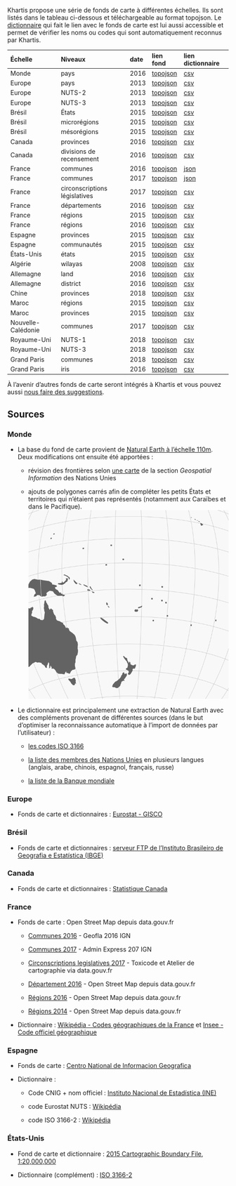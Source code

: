 Khartis propose une série de fonds de carte à différentes échelles. Ils sont listés dans le tableau ci-dessous et téléchargeable au format topojson. Le [dictionnaire](../definitions#dictionnaire-dun-fond-de-carte) qui fait le lien avec le fonds de carte est lui aussi accessible et permet de vérifier les noms ou codes qui sont automatiquement reconnus par Khartis.

| Échelle    | Niveaux      | date | lien fond | lien dictionnaire |
|:------------|:--------------|:------|:-----------|:-------------------|
| Monde      | pays         | 2016 | [topojson](https://raw.githubusercontent.com/AtelierCartographie/Khartis/master/public/data/map/W-110m-2015-modified.json)  | [csv](https://raw.githubusercontent.com/AtelierCartographie/Khartis/master/public/data/dictionary/csv/World-dico-2016.csv)               |
| Europe     | pays        | 2013 | [topojson](https://github.com/AtelierCartographie/Khartis/raw/master/public/data/map/EU-country.json)  | [csv](https://github.com/AtelierCartographie/Khartis/raw/master/public/data/dictionary/csv/EU-dico-COUNTRY-2013.csv)               |
| Europe     | NUTS-2 | 2013 | [topojson](https://github.com/AtelierCartographie/Khartis/tree/master/public/data/map/EU-nuts-2)  | [csv](https://github.com/AtelierCartographie/Khartis/raw/master/public/data/dictionary/csv/EU-dico-NUTS-2-2013.csv)               |
| Europe     | NUTS-3  | 2013 | [topojson](https://github.com/AtelierCartographie/Khartis/tree/master/public/data/map/EU-nuts-3)  | [csv](https://github.com/AtelierCartographie/Khartis/raw/master/public/data/dictionary/csv/EU-dico-NUTS-3-2013.csv)               |
| Brésil     | États        | 2015 | [topojson](https://raw.githubusercontent.com/AtelierCartographie/Khartis/master/public/data/map/BR-ufe-2015.json)  | [csv](https://raw.githubusercontent.com/AtelierCartographie/Khartis/master/public/data/dictionary/csv/BR-dico-UFE-2015.csv)               |
| Brésil     | microrégions | 2015 | [topojson](https://raw.githubusercontent.com/AtelierCartographie/Khartis/master/public/data/map/BR-mie-2015.json)  | [csv](https://raw.githubusercontent.com/AtelierCartographie/Khartis/master/public/data/dictionary/csv/BR-dico-MIE-2015.csv)               |
| Brésil     | mésorégions  | 2015 | [topojson](https://raw.githubusercontent.com/AtelierCartographie/Khartis/master/public/data/map/BR-mee-2015.json)  | [csv](https://raw.githubusercontent.com/AtelierCartographie/Khartis/master/public/data/dictionary/csv/BR-dico-MEE-2015.csv)               |
| Canada     | provinces  | 2016 | [topojson](https://raw.githubusercontent.com/AtelierCartographie/Khartis/master/public/data/map/CA-prov-2016.json)  | [csv](https://github.com/AtelierCartographie/Khartis/raw/master/public/data/dictionary/csv/CA-dico-PROV-2016.csv)               |
| Canada     | divisions de recensement  | 2016 | [topojson](https://raw.githubusercontent.com/AtelierCartographie/Khartis/master/public/data/map/CA-cd-2016.json)  | [csv](https://github.com/AtelierCartographie/Khartis/raw/master/public/data/dictionary/csv/CA-dico-CD-2016.csv)               |
| France     | communes  | 2016 | [topojson](https://github.com/AtelierCartographie/Khartis/tree/master/public/data/map/FR-com-2016)  | [json](https://github.com/AtelierCartographie/Khartis/tree/master/public/data/dictionary/FR-dico-COM-2016)               |
| France     | communes  | 2017 | [topojson](https://github.com/AtelierCartographie/Khartis/tree/master/public/data/map/FR-com-2017)  | [json](https://github.com/AtelierCartographie/Khartis/tree/master/public/data/dictionary/FR-dico-COM-2017)               |
| France     | circonscriptions législatives  | 2017 | [topojson](https://github.com/AtelierCartographie/Khartis/tree/master/public/data/map/FR-circ-2017)  | [csv](https://raw.githubusercontent.com/AtelierCartographie/Khartis/master/public/data/dictionary/csv/FR-dico-circ-2017.csv)               |
| France     | départements  | 2016 | [topojson](https://github.com/AtelierCartographie/Khartis/tree/master/public/data/map/FR-dpt-2016)  | [csv](https://raw.githubusercontent.com/AtelierCartographie/Khartis/master/public/data/dictionary/csv/FR-dico-DPT-2016.csv)               |
| France     | régions      | 2015 | [topojson](https://github.com/AtelierCartographie/Khartis/tree/master/public/data/map/FR-reg-2015)  | [csv](https://raw.githubusercontent.com/AtelierCartographie/Khartis/master/public/data/dictionary/csv/FR-dico-REG-2015.csv)               |
| France     | régions      | 2016 | [topojson](https://github.com/AtelierCartographie/Khartis/tree/master/public/data/map/FR-reg-2016)  | [csv](https://raw.githubusercontent.com/AtelierCartographie/Khartis/master/public/data/dictionary/csv/FR-dico-REG-2016.csv)               |
| Espagne    | provinces    | 2015 | [topojson](https://github.com/AtelierCartographie/Khartis/tree/master/public/data/map/ES-prov-2015)  | [csv](https://raw.githubusercontent.com/AtelierCartographie/Khartis/master/public/data/dictionary/csv/ES-dico-PROV-2015.csv)               |
| Espagne    | communautés  | 2015 | [topojson](https://github.com/AtelierCartographie/Khartis/tree/master/public/data/map/ES-auto-2015)  | [csv](https://raw.githubusercontent.com/AtelierCartographie/Khartis/master/public/data/dictionary/csv/ES-dico-AUTO-2015.csv)               |
| États-Unis | états        | 2015 | [topojson](https://github.com/AtelierCartographie/Khartis/tree/master/public/data/map/US-state-2015)  | [csv](https://raw.githubusercontent.com/AtelierCartographie/Khartis/master/public/data/dictionary/csv/US-dico-ST-2015.csv)               |
| Algérie | wilayas        | 2008 | [topojson](https://github.com/AtelierCartographie/Khartis/blob/master/public/data/map/DZ-wil-2008.json)  | [csv](https://github.com/AtelierCartographie/Khartis/blob/master/public/data/dictionary/csv/DZ-dico-WIL-2008.csv)               |
| Allemagne | land        | 2016 | [topojson](https://github.com/AtelierCartographie/Khartis/blob/master/public/data/map/DE-2016/topojson/bkg-2500-basemap-de-states-q1e4.json)  | [csv](https://github.com/AtelierCartographie/Khartis/blob/master/public/data/dictionary/csv/DE-BKG-NUTS1-2016.csv)               |
| Allemagne | district        | 2016 | [topojson](https://github.com/AtelierCartographie/Khartis/blob/master/public/data/map/DE-2016/topojson/bkg-2500-basemap-de-districts-q1e4.json)  | [csv](https://github.com/AtelierCartographie/Khartis/blob/master/public/data/dictionary/csv/DE-STATIS-NUTS3-2016.csv)               |
| Chine | provinces        | 2018 | [topojson](https://github.com/AtelierCartographie/Khartis/blob/master/public/data/map/CN-prov-2018.json)  | [csv](https://github.com/AtelierCartographie/Khartis/blob/master/public/data/dictionary/csv/CN-dico-prov-2018.csv)               |
| Maroc | régions        | 2015 | [topojson](https://github.com/AtelierCartographie/Khartis/blob/master/public/data/map/MA-reg-2015.json)  | [csv](https://github.com/AtelierCartographie/Khartis/blob/master/public/data/dictionary/csv/MA-dico-REG-2015.csv)               |
| Maroc | provinces        | 2015 | [topojson](https://github.com/AtelierCartographie/Khartis/blob/master/public/data/map/MA-prov-2015.json)  | [csv](https://github.com/AtelierCartographie/Khartis/blob/master/public/data/dictionary/csv/MA-dico-PROV-2015.csv)               |
| Nouvelle-Calédonie | communes        | 2017 | [topojson](https://github.com/AtelierCartographie/Khartis/blob/master/public/data/map/NC-com-2017.json)  | [csv](https://github.com/AtelierCartographie/Khartis/blob/master/public/data/dictionary/csv/NC-dico-COM-2017.csv)               |
| Royaume-Uni | NUTS-1        | 2018 | [topojson](https://github.com/AtelierCartographie/Khartis/blob/master/public/data/map/UK-nuts-1-2018.json)  | [csv](https://github.com/AtelierCartographie/Khartis/blob/master/public/data/dictionary/csv/UK-dico-NUTS-1-2018.csv)               |
| Royaume-Uni | NUTS-3        | 2018 | [topojson](https://github.com/AtelierCartographie/Khartis/blob/master/public/data/map/UK-nuts-3-2018.json)  | [csv](https://github.com/AtelierCartographie/Khartis/blob/master/public/data/dictionary/csv/UK-dico-NUTS-3-2018.csv)               |
| Grand Paris | communes        | 2018 | [topojson](https://github.com/AtelierCartographie/Khartis/blob/master/public/data/map/GRANDPARIS-com-2018.json)  | [csv](https://github.com/AtelierCartographie/Khartis/blob/master/public/data/dictionary/csv/MGP-dico-COM-2018.csv)               |
| Grand Paris | iris        | 2016 | [topojson](https://github.com/AtelierCartographie/Khartis/blob/master/public/data/map/GRANDPARIS-iris-2016.json)  | [csv](https://github.com/AtelierCartographie/Khartis/blob/master/public/data/dictionary/csv/MGP-dico-IRIS-2016.csv)               |

À l’avenir d’autres fonds de carte seront intégrés à Khartis et vous pouvez aussi [nous faire des suggestions](https://goo.gl/forms/dF1y6k9KvEIffzpQ2).

## Sources

### Monde

* La base du fond de carte provient de [Natural Earth à l’échelle 110m](http://www.naturalearthdata.com/downloads/110m-cultural-vectors/). Deux modifications ont ensuite été apportées :

    * révision des frontières selon [une carte](http://www.un.org/Depts/Cartographic/map/profile/world.pdf) de la section *Geospatial Information* des Nations Unies

    * ajouts de polygones carrés afin de compléter les petits États et territoires qui n’étaient pas représentés (notamment aux Caraïbes et dans le Pacifique).
![petits États](./assets/small-states.png)

* Le dictionnaire est principalement une extraction de Natural Earth avec des compléments provenant de différentes sources (dans le but d’optimiser la reconnaissance automatique à l’import de données par l’utilisateur) :

    * [les codes ISO 3166](http://www.iso.org/iso/home/standards/country_codes.htm)

    * [la liste des membres des Nations Unies](http://www.un.org/en/member-states/) en plusieurs langues (anglais, arabe, chinois, espagnol, français, russe)

    * [la liste de la Banque mondiale](http://www.worldbank.org/en/country)

### Europe

* Fonds de carte et dictionnaires : [Eurostat - GISCO](http://ec.europa.eu/eurostat/fr/web/gisco)

### Brésil

* Fonds de carte et dictionnaires : [serveur FTP de l’Instituto Brasileiro de Geografia e Estatística (IBGE)](ftp://geoftp.ibge.gov.br/)

### Canada

* Fonds de carte et dictionnaires : [Statistique Canada](http://www12.statcan.gc.ca/census-recensement/2011/geo/bound-limit/bound-limit-2016-fra.cfm)

### France

* Fonds de carte : Open Street Map depuis data.gouv.fr

    * [Communes 2016](http://professionnels.ign.fr/geofla) - Geofla 2016 IGN

    * [Communes 2017](http://professionnels.ign.fr/adminexpress) - Admin Express 207 IGN

    * [Circonscriptions legislatives 2017](https://www.data.gouv.fr/fr/datasets/carte-des-circonscriptions-legislatives-2012-et-2017/) - Toxicode et Atelier de cartographie via data.gouv.fr

    * [Département 2016](https://www.data.gouv.fr/fr/datasets/contours-des-departements-francais-issus-d-openstreetmap/) - Open Street Map depuis data.gouv.fr

    * [Régions 2016](https://www.data.gouv.fr/fr/datasets/projet-de-redecoupages-des-regions/) - Open Street Map depuis data.gouv.fr

    * [Régions 2014](https://www.data.gouv.fr/fr/datasets/contours-des-regions-francaises-sur-openstreetmap/) - Open Street Map depuis data.gouv.fr

* Dictionnaire : [Wikipédia - Codes géographiques de la France](https://fr.wikipedia.org/wiki/Codes_geographiques_de_la_France) et [Insee - Code officiel géographique](https://www.insee.fr/fr/information/2016807)

### Espagne

* Fonds de carte : [Centro National de Informacion Geografica](http://www.ign.es/ign/main/index.do)

* Dictionnaire :

    * Code CNIG + nom officiel : [Instituto Nacional de Estadística (INE)](http://www.ine.es/daco/daco42/codmun/cod_provincia.htm)

    * code Eurostat NUTS : [Wikipédia](https://es.wikipedia.org/wiki/NUTS_de_Espa%C3%B1a)

    * code ISO 3166-2 : [Wikipédia](https://es.wikipedia.org/wiki/ISO_3166-2:ES)

### États-Unis

* Fond de carte et dictionnaire : [2015 Cartographic Boundary File, 1:20,000,000](https://www.census.gov/geo/maps-data/data/tiger-cart-boundary.html)

* Dictionnaire (complément) : [ISO 3166-2](https://www.iso.org/obp/ui/#iso:code:3166:US)
